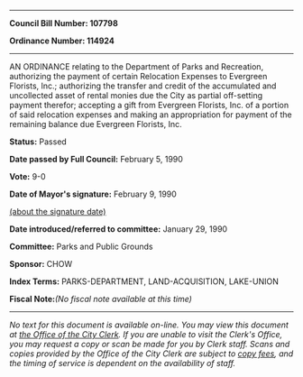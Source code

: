 

********

**Council Bill Number: 107798**
   
**Ordinance Number: 114924**
********

 AN ORDINANCE relating to the Department of Parks and Recreation, authorizing the payment of certain Relocation Expenses to Evergreen Florists, Inc.; authorizing the transfer and credit of the accumulated and uncollected asset of rental monies due the City as partial off-setting payment therefor; accepting a gift from Evergreen Florists, Inc. of a portion of said relocation expenses and making an appropriation for payment of the remaining balance due Evergreen Florists, Inc.

**Status:** Passed
   
**Date passed by Full Council:** February 5, 1990
   
**Vote:** 9-0
   
**Date of Mayor's signature:** February 9, 1990
   
[(about the signature date)](/~public/approvaldate.htm)
   
   
   
**Date introduced/referred to committee:** January 29, 1990
   
**Committee:** Parks and Public Grounds
   
**Sponsor:** CHOW
   
   
**Index Terms:** PARKS-DEPARTMENT, LAND-ACQUISITION, LAKE-UNION

**Fiscal Note:**_(No fiscal note available at this time)_
********

_No text for this document is available on-line. You may view this document at [the Office of the City Clerk](http://www.seattle.gov/leg/clerk/contactUs.htm). If you are unable to visit the Clerk's Office, you may request a copy or scan be made for you by Clerk staff. Scans and copies provided by the Office of the City Clerk are subject to [copy fees](http://clerk.seattle.gov/~public/clerkfees.htm), and the timing of service is dependent on the availability of staff._

